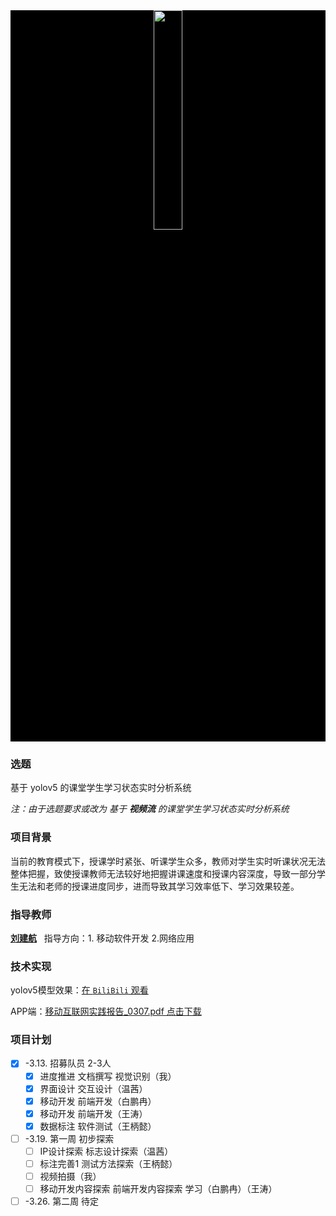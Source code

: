 
<div align=center style="width:100%;background:black">
<img src = "./Figures/yolo.png" width=30%>
</div>

### 选题

基于 yolov5 的课堂学生学习状态实时分析系统

*注：由于选题要求或改为 基于 **视频流** 的课堂学生学习状态实时分析系统*

### 项目背景

当前的教育模式下，授课学时紧张、听课学生众多，教师对学生实时听课状况无法整体把握，致使授课教师无法较好地把握讲课速度和授课内容深度，导致一部分学生无法和老师的授课进度同步，进而导致其学习效率低下、学习效果较差。


### 指导教师

<a href="http://computer.upc.edu.cn/2017/0313/c6289a103903/page.htm">**刘建航**</a> &nbsp; 指导方向：1. 移动软件开发 2.网络应用 

### 技术实现

yolov5模型效果：<a href="https://www.bilibili.com/video/BV19M411i7Jp/?share_source=copy_web&vd_source=5ada95d6193fb15a68d8bea59778c362">在 `BiliBili` 观看</a>

APP端：<a href="./Files/移动互联网实践报告_0307.pdf">移动互联网实践报告_0307.pdf 点击下载</a>

### 项目计划

- [x] -3.13. 招募队员 2-3人
  - [x] 进度推进 文档撰写 视觉识别（我）
  - [x] 界面设计 交互设计（温茜）
  - [x] 移动开发 前端开发（白鹏冉）
  - [x] 移动开发 前端开发（王涛）
  - [x] 数据标注 软件测试（王柄懿）
- [ ] -3.19. 第一周 初步探索
  - [ ] IP设计探索 标志设计探索（温茜）
  - [ ] 标注完善1 测试方法探索（王柄懿）
  - [ ] 视频拍摄（我）
  - [ ] 移动开发内容探索 前端开发内容探索 学习（白鹏冉）（王涛）
- [ ] -3.26. 第二周 待定